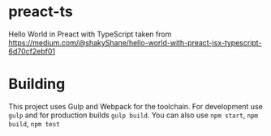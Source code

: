 # preact-ts

Hello World in Preact with TypeScript taken from https://medium.com/@shakyShane/hello-world-with-preact-jsx-typescript-6d70cf2ebf01

# Building

This project uses Gulp and Webpack for the toolchain. For development use `gulp` and for production builds `gulp build`.  You can also use `npm start`, `npm build`, `npm test`
